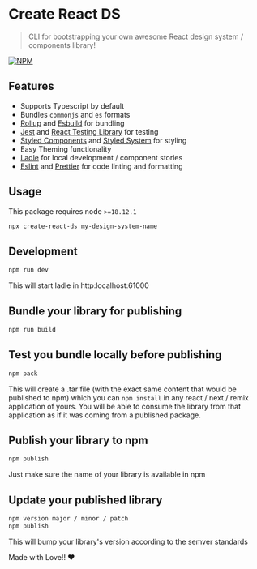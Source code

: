 # Create React DS
> CLI for bootstrapping your own awesome React design system / components library!

[![NPM](https://img.shields.io/npm/v/create-react-ds)](https://www.npmjs.com/package/create-react-ds)

## Features

- Supports Typescript by default
- Bundles `commonjs` and `es` formats
- [Rollup](https://rollupjs.org/) and [Esbuild](https://esbuild.github.io/) for bundling
- [Jest](https://jestjs.io/) and [React Testing Library](https://testing-library.com/docs/react-testing-library/intro/) for testing
- [Styled Components](https://styled-components.com/) and [Styled System](https://styled-system.com/) for styling
- Easy Theming functionality
- [Ladle](https://ladle.dev/) for local development / component stories
- [Eslint](https://eslint.org/) and [Prettier](https://prettier.io/) for code linting and formatting

## Usage
This package requires node `>=18.12.1`

```bash
npx create-react-ds my-design-system-name
```

## Development

```bash
npm run dev
```

This will start ladle in http:localhost:61000

## Bundle your library for publishing

```bash
npm run build
```

## Test you bundle locally before publishing

```bash
npm pack
```

This will create a .tar file (with the exact same content that would be published to npm) which you can `npm install` in any react / next / remix application of yours.
You will be able to consume the library from that application as if it was coming from a published package.

## Publish your library to npm

```bash
npm publish
```

Just make sure the name of your library is available in npm

## Update your published library

```bash
npm version major / minor / patch
npm publish
```

This will bump your library's version according to the semver standards


Made with Love!! ❤️
